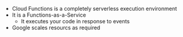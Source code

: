 - Cloud Functions is a completely serverless execution environment
- It is a Functions-as-a-Service
	- It executes your code in response to events
- Google scales resourcs as required